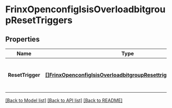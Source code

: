 # FrinxOpenconfigIsisOverloadbitgroupResetTriggers

## Properties
Name | Type | Description | Notes
------------ | ------------- | ------------- | -------------
**ResetTrigger** | [**[]FrinxOpenconfigIsisOverloadbitgroupResettriggersResetTrigger**](frinx.openconfig.isis.overloadbitgroup.resettriggers.ResetTrigger.md) | Optional[This list describes ISIS Overload reset trigger reasons.] REF:Optional.empty | [optional] [default to null]

[[Back to Model list]](../README.md#documentation-for-models) [[Back to API list]](../README.md#documentation-for-api-endpoints) [[Back to README]](../README.md)


